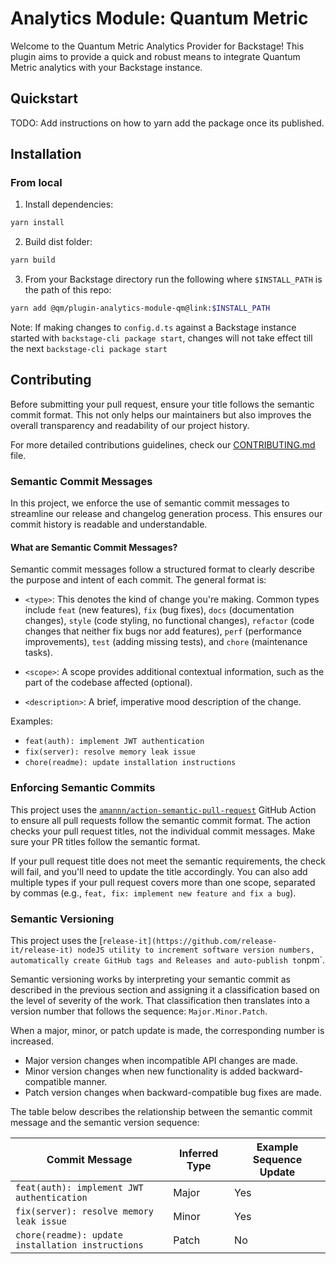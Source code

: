# Analytics Module: Quantum Metric

Welcome to the Quantum Metric Analytics Provider for Backstage! This plugin aims to provide a quick and robust means to
integrate Quantum Metric analytics with your Backstage instance.

## Quickstart

TODO: Add instructions on how to yarn add the package once its published.

## Installation

### From local

1. Install dependencies:

```bash
yarn install
```

2. Build dist folder:

```bash
yarn build
```

3. From your Backstage directory run the following where `$INSTALL_PATH` is the path of this repo:

```bash
yarn add @qm/plugin-analytics-module-qm@link:$INSTALL_PATH
```

Note: If making changes to `config.d.ts` against a Backstage instance started with `backstage-cli package start`,
changes will not take effect till the next `backstage-cli package start`

## Contributing

Before submitting your pull request, ensure your title follows the semantic commit format. This not only helps our maintainers but also improves the overall transparency and readability of our project history.

For more detailed contributions guidelines, check our [CONTRIBUTING.md](./CONTRIBUTING.md) file.

### Semantic Commit Messages

In this project, we enforce the use of semantic commit messages to streamline our release and changelog generation process. This ensures our commit history is readable and understandable.

#### What are Semantic Commit Messages?

Semantic commit messages follow a structured format to clearly describe the purpose and intent of each commit. The general format is:

- `<type>`: This denotes the kind of change you're making. Common types include `feat` (new features), `fix` (bug fixes), `docs` (documentation changes), `style` (code styling, no functional changes), `refactor` (code changes that neither fix bugs nor add features), `perf` (performance improvements), `test` (adding missing tests), and `chore` (maintenance tasks).

- `<scope>`: A scope provides additional contextual information, such as the part of the codebase affected (optional).

- `<description>`: A brief, imperative mood description of the change.

Examples:

- `feat(auth): implement JWT authentication`
- `fix(server): resolve memory leak issue`
- `chore(readme): update installation instructions`

### Enforcing Semantic Commits

This project uses the [`amannn/action-semantic-pull-request`](https://github.com/amannn/action-semantic-pull-request) GitHub Action to ensure all pull requests follow the semantic commit format. The action checks your pull request titles, not the individual commit messages. Make sure your PR titles follow the semantic format.

If your pull request title does not meet the semantic requirements, the check will fail, and you'll need to update the title accordingly. You can also add multiple types if your pull request covers more than one scope, separated by commas (e.g., `feat, fix: implement new feature and fix a bug`).

### Semantic Versioning

This project uses the [`release-it](https://github.com/release-it/release-it) nodeJS utility to increment software version numbers, automatically create GitHub tags and Releases and auto-publish to`npm`.

Semantic versioning works by interpreting your semantic commit as described in the previous section and assigning it a classification based on the level of severity of the work. That classification then translates into a version number that follows the sequence: `Major.Minor.Patch`.

When a major, minor, or patch update is made, the corresponding number is increased.

- Major version changes when incompatible API changes are made.
- Minor version changes when new functionality is added backward-compatible manner.
- Patch version changes when backward-compatible bug fixes are made.

The table below describes the relationship between the semantic commit message and the semantic version sequence:

| Commit Message                                    | Inferred Type      | Example Sequence Update |
|---------------------------------------------------|--------------------|-------------------------|
| `feat(auth): implement JWT authentication`        | Major              | Yes                     |
| `fix(server): resolve memory leak issue`          | Minor              | Yes                     |
| `chore(readme): update installation instructions` | Patch              | No                      |
